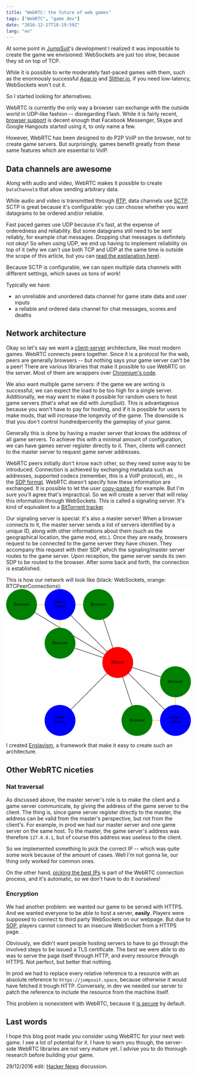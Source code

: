 ```yaml
---
title: "WebRTC: the future of web games"
tags: ["WebRTC", "game dev"]
date: "2016-12-27T18:19:59Z"
lang: "en"
---
```


At some point in [JumpSuit](https://github.com/KordonBleu/jumpsuit)'s development I realized it was impossible to create the game we envisioned: WebSockets are just too slow, because they sit on top of TCP.

While it is possible to write moderately fast-paced games with them, such as the enormously successful [Agar.io](https://agar.io) and [Slither.io](http://slither.io/), if you need low-latency, WebSockets won't cut it.

So I started looking for alternatives.

WebRTC is currently the only way a browser can exchange with the outside world in UDP-like fashion -- disregarding Flash. While it is fairly recent, [browser support](http://iswebrtcreadyyet.com/) is decent enough that Facebook Messenger, Skype and Google Hangouts started using it, to only name a few.

However, WebRTC has been designed to do P2P VoIP on the browser, not to create game servers. But surprisingly, games benefit greatly from these same features which are essential to VoIP.


## Data channels are awesome

Along with audio and video, WebRTC makes it possible to create `DataChannel`s that allow sending arbitrary data.

While audio and video is transmitted through [RTP](https://en.wikipedia.org/wiki/Real-time_Transport_Protocol), data channels use [SCTP](https://en.wikipedia.org/wiki/Stream_Control_Transmission_Protocol).
SCTP is great because it's configurable: you can choose whether you want datagrams to be ordered and/or reliable.

Fast paced games use UDP because it's fast, at the expense of orderedness and reliability.
But some datagrams still need to be sent reliably, for example chat messages. Dropping chat messages is definitely *not okay*! So when using UDP, we end up having to implement reliability on top of it (why we can't use both TCP and UDP at the same time is outside the scope of this article, but you can [read the explanation here](http://gafferongames.com/networking-for-game-programmers/udp-vs-tcp/)).

Because SCTP is configurable, we can open multiple data channels with different settings, which saves us tons of work!

Typically we have:

* an unreliable and unordered data channel for game state data and user inputs
* a reliable and ordered data channel for chat messages, scores and deaths


## Network architecture

Okay so let's say we want a [client-server](http://gabrielgambetta.com/fpm1.html#authoritative-servers-and-dumb-clients) architecture, like most modern games.
WebRTC connects peers together. Since it is a protocol for the web, peers are generally browsers -- but nothing says your game server can't be a peer!
There are various libraries that make it possible to use WebRTC on the server. Most of them are wrappers over [Chromium's code](https://webrtc.org/native-code/).

We also want multiple game servers: if the game we are writing is successful, we can expect the load to be too high for a single server. Additionally, we may want to make it possible for random users to host game servers (that's what we did with JumpSuit). This is advantageous because you won't have to pay for hosting, and if it is possible for users to make mods, that will increase the longevity of the game. The downside is that you don't control hundredpercently the gameplay of your game.

Generally this is done by having a master server that knows the address of all game servers. To achieve this with a minimal amount of configuration, we can have games server register directly to it.
Then, clients will connect to the master server to request game server addresses.

WebRTC peers initially don't know each other, so they need some way to be introduced. Connection is achieved by exchanging metadata such as addresses, supported codecs (remember, this is a VoIP protocol), etc., in the [SDP format](https://en.wikipedia.org/wiki/Session_Description_Protocol).
WebRTC doesn't specify how these information are exchanged. It is possible to let the user [copy-paste it](https://github.com/ldecicco/webrtc-demos) for example. But I'm sure you'll agree that's impractical. So we will create a server that will relay this information through WebSockets. This is called a signaling server. It's kind of equivalent to a [BitTorrent tracker](https://en.wikipedia.org/wiki/BitTorrent_tracker).

Our signaling server is special: it's also a master server!
When a browser connects to it, the master server sends a list of servers identified by a unique ID, along with other informations about them (such as the geographical location, the game mod, etc.).
Once they are ready, browsers request to be connected to the game server they have chosen. They accompany this request with their SDP, which the signaling/master server routes to the game server. Upon reception, the game server sends its own SDP to be routed to the browser. After some back and forth, the connection is established.

This is how our network will look like (black: WebSockets, orange: RTCPeerConnections): ![network topology](network-topology.svg)

I created [Enslavism](https://github.com/KordonBleu/enslavism), a framework that make it easy to create such an architecture.


## Other WebRTC niceties

### Nat traversal

As discussed above, the master server's role is to make the client and a game server communicate, by giving the address of the game server to the client. The thing is, since game server register directly to the master, the address can be valid from the master's perspective, but not from the client's.
For example, in prod we had our master server and one game server on the same host. To the master, the game server's address was therefore `127.0.0.1`, but of course this address was useless to the client.

So we implemented something to pick the correct IP -- which was quite some work because of the amount of cases. Well I'm not gonna lie, our thing only worked for common ones.

On the other hand, [picking the best IPs](https://developer.mozilla.org/en-US/docs/Web/API/WebRTC_API/Connectivity#What_is_an_ICE_candidate) is part of the WebRTC connection process, and it's automatic, so we don't have to do it ourselves!


### Encryption

We had another problem: we wanted our game to be served with HTTPS. And we wanted everyone to be able to host a server, **easily**.
Players were supposed to connect to third party WebSockets on our webpage. But due to [SOP](https://en.wikipedia.org/wiki/Same-origin_policy), players cannot connect to an insecure WebSocket from a HTTPS page.

Obviously, we didn't want people hosting servers to have to go through the involved steps to be issued a TLS certificate. The best we were able to do was to serve the page itself through HTTP, and every resource through HTTPS. Not perfect, but better that nothing.

In prod we had to replace every relative reference to a resource with an absolute reference to `https://jumpsuit.space`, because otherwise it would have fetched it trough HTTP. Conversely, in dev we needed our server to patch the reference to include the resource from the machine itself.

This problem is nonexistent with WebRTC, because it [is secure](https://webrtc-security.github.io/#4.3.) by default.


## Last words

I hope this blog post made you consider using WebRTC for your next web game. I see a lot of potential for it.
I have to warn you though, the server-side WebRTC libraries are not very mature yet. I advise you to do thorough research before building your game.


29/12/2016 edit: [Hacker News](https://news.ycombinator.com/item?id=13264952) discussion.
